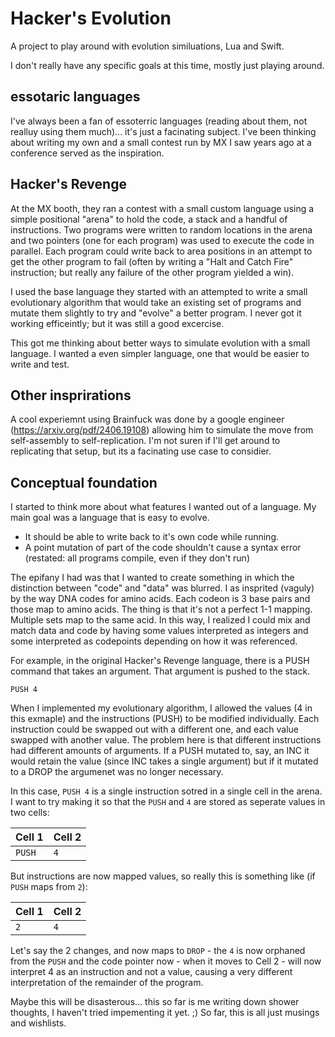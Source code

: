# Hacker's Evolution

A project to play around with evolution similuations, Lua and Swift.

I don't really have any specific goals at this time, mostly just playing around.



## essotaric languages

I've always been a fan of essoterric languages (reading about them, not realluy using them much)... it's just a facinating subject. I've been thinking about writing my own and a small contest run by MX I saw years ago at a conference served as the inspiration.

## Hacker's Revenge

At the MX booth, they ran a contest with a small custom language using a simple positional "arena" to hold the code, a stack and a handful of instructions. Two programs were written to random locations in the arena and two pointers (one for each program) was used to execute the code in parallel. Each program could write back to area positions in an attempt to get the other program to fail (often by writing a "Halt and Catch Fire" instruction; but really any failure of the other program yielded a win).

I used the base language they started with an attempted to write a small evolutionary algorithm that would take an existing set of programs and mutate them slightly to try and "evolve" a better program. I never got it working efficeintly; but it was still a good excercise.

This got me thinking about better ways to simulate evolution with a small language. I wanted a even simpler language, one that would be easier to write and test.

## Other insprirations

A cool experiemnt using Brainfuck was done by a google engineer (https://arxiv.org/pdf/2406.19108) allowing him to simulate the move from self-assembly to self-replication. I'm not suren if I'll get around to replicating that setup, but its a facinating use case to considier.

## Conceptual foundation

I started to think more about what features I wanted out of a language. My main goal was a language that is easy to evolve.

* It should be able to write back to it's own code while running.
* A point mutation of part of the code shouldn't cause a syntax error (restated: all programs compile, even if they don't run)

The epifany I had was that I wanted to create something in which the distinction between "code" and "data" was blurred. I as insprited (vaguly) by the way DNA codes for amino acids. Each codeon is 3 base pairs and those map to amino acids. The thing is that it's not a perfect 1-1 mapping. Multiple sets map to the same acid. In this way, I realized I could mix and match data and code by having some values interpreted as integers and some interpreted as codepoints depending on how it was referenced.

For example, in the original Hacker's Revenge language, there is a PUSH command that takes an argument. That argument is pushed to the stack.

```
PUSH 4

```

When I implemented my evolutionary algorithm, I allowed the values (4 in this exmaple) and the instructions (PUSH) to be modified individually. Each instruction could be swapped out with a different one, and each value swapped with another value. The problem here is that different instructions had different amounts of arguments. If a PUSH mutated to, say, an INC it would retain the value (since INC takes a single argument) but if it mutated to a DROP the argumenet was no longer necessary.

In this case, `PUSH 4` is a single instruction sotred in a single cell in the arena. I want to try making it so that the `PUSH` and `4` are stored as seperate values in two cells:

| Cell 1 | Cell 2 |
| -------------- | --------------- |
| `PUSH` | `4` |

But instructions are now mapped values, so really this is something like (if `PUSH` maps from `2`):

| Cell 1 | Cell 2 |
| -------------- | --------------- |
| `2` | `4` |

Let's say the 2 changes, and now maps to `DROP` - the `4` is now orphaned from the `PUSH` and the code pointer now - when it moves to Cell 2 - will now interpret 4 as an instruction and not a value, causing a very different interpretation of the remainder of the program.

Maybe this will be disasterous... this so far is me writing down shower thoughts, I haven't tried impementing it yet. ;) So far, this is all just musings and wishlists.
